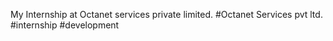 My Internship at Octanet services private limited.
#Octanet Services pvt ltd. #internship #development

